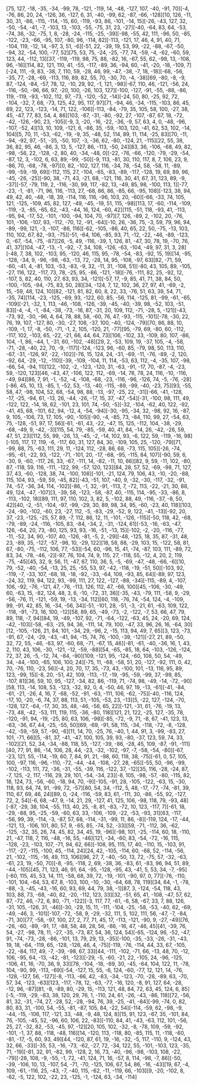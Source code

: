 [75, 127, -18, -35, -34, -99, 78, -121, -119, 14, -48, -127, 107, -40, -91, 70][-4, -76, 86, 20, 24, -126, 36, -127, 6, 31, -40, -99, 62, -87, -66, -128][10, 126, -11, 30, 31, -86, -115, -114, -15, 60, -119, -93, 86, -101, -14, 15][-26, -43, 127, 32, -50, -54, -41, -7, -103, 13, -103, -55, -75, 31, 23, -27][-40, -64, 83, 64, -53, -74, 36, -32, -75, 1, 8, -28, -24, -115, -25, -39][-98, -55, 42, 111, -96, 50, -85, -122, -23, -66, -95, 107, -80, 96, -114, 82][-113, -121, 17, 46, 4, 91, 40, 71, -104, 119, -12, 14, -97, 3, 51, -6][-51, 22, -39, 19, 53, 99, -22, -88, -67, -50, -94, 32, -54, 100, -77, 52][75, 53, 75, -24, -25, -77, 74, -59, -4, -62, -60, 59, 123, 44, -112, 13][37, -119, -119, 98, 75, 88, -82, 16, -67, 55, 62, -98, 13, -108, 96, -16][114, 82, 121, 110, 41, -55, -117, -89, 36, -94, 60, -41, -20, -18, -109, 7][-24, 111, -9, 83, -38, 7, 110, 59, -28, 46, 99, -47, -38, -7, 18, -18][-68, -56, -35, 77, -28, -69, -113, 116, 89, 82, 55, 70, -30, 70, -4, -38][69, -80, -8, -9, 87, -124, -84, -57, 78, 12, -10, 29, 92, -1, 121, -98][-67, 110, 46, -121, -56, 24, -116, -50, -96, 66, 97, -20, 100, -26, 103, 127][-100, -127, -91, -55, -88, -86, 119, -119, -93, -102, 112, 97, -73, -120, -52, -14][-24, 50, 80, -25, 92, 72, -104, -32, 7, 68, -73, 125, 42, 95, 117, 97][71, -94, 46, -34, -115, -103, 86, 45, 69, 22, 123, -123, -14, 71, 122, -106][-113, -84, -79, 35, 105, 58, 100, -27, 38, 45, -47, 77, 83, 54, 4, 86][103, -87, -31, -80, -92, 27, -107, -87, 67, 18, -72, -42, -126, -90, 23, -105][-9, 3, -20, -16, -22, -36, -9, 57, 63, 4, 0, -48, -96, -107, -52, 4][13, 10, 109, -121, 6, -86, 35, -59, -103, 120, -41, 62, 53, 102, -14, 104][5, 70, 11, -53, -62, -19, -9, 35, -48, 52, 114, 89, 11, 114, -25, 83][70, -11, -94, -92, 97, -51, -35, -50, 107, -3, -36, 62, -80, -124, 21, -115][22, 55, 38, 36, 82, 95, 46, -86, 3, 13, 5, -127, 86, -113, -50, 24][83, 36, -106, -68, 49, 82, -98, -56, 22, -128, -2, 80, 40, -34, -48, 0][-22, -76, -66, -120, -79, -29, -54, -87, 12, 3, -102, 6, 63, 89, -99, -50][-9, 113, -81, 30, 110, 117, 8, 7, 106, 23, 9, -86, 70, -68, -78, -97][0, 82, -102, 127, 116, -34, 78, -54, 58, -58, 11, -89, -99, -59, -19, 69][-112, 115, 27, -104, -65, -83, -89, -117, -128, 19, 69, 89, 96, -45, -26, -25][-90, 38, -71, 43, -21, 68, -121, 116, 30, 41, 67, 31, 123, 89, -9, -37][-57, -79, 119, 2, -116, -30, 99, 117, -82, 13, -49, 85, 98, -100, 113, 1][-77, -23, -1, -81, -71, 96, 116, -113, 27, -68, 86, 86, -85, 66, -95, 108][-123, 38, 94, 49, 42, 40, -48, -18, 39, -114, 116, 116, -96, 103, 20, -60][-66, -33, 74, 105, 121, -125, -109, 45, 82, 127, -49, -45, -19, 51, 115, -98][113, 17, -60, -114, -109, -119, -3, -85, -65, 62, -43, -44, 16, 124, -60, 42][115, -51, 118, -93, 41, -113, -95, 94, -17, 52, -101, -100, -94, 104, 70, -97][7, 126, -89, 2, -102, 20, -76, 101, -106, -107, 93, -112, -70, 12, -91, -64][-10, 26, -36, 75, -3, 59, 79, 96, 94, -89, -99, 121, -3, -107, -86, 116][-62, -105, -86, 40, 65, 22, 50, -75, -13, 103, 110, 102, 67, 82, -93, -75][-51, -64, 106, -85, 93, 71, -12, -22, -46, -89, -123, 0, -67, -54, -75, -87][26, -5, 49, -116, -39, 1, 126, 81, -47, 30, 78, 19, -70, 76, 41, 37][104, -47, -13, -1, -92, -7, 34, 108, -126, -63, -104, -49, 97, 31, 3, 28][-48, 7, 38, 102, -103, 95, -120, 46, 115, 95, -78, -54, -83, -92, 15, 19][14, -95, -128, -34, 9, -96, -98, -63, -13, 72, -28, 14, 95, -108, -97, 63][82, -71, 59, -60, -41, 4, -81, 103, -53, -83, -9, 32, -11, 31, -108, 51][-80, 43, 105, 89, -105, -27, 116, 122, -117, 73, 78, -25, 95, -86, -121, -18][-76, -111, 82, 25, -92, 12, -107, 5, 82, 40, 110, 27, 63, 93, 34, -121][-57, 17, -9, 85, 41, 71, 38, 84, 50, -100, -105, -94, -75, 83, 50, 28][34, -124, 7, 12, 102, 36, 27, 97, 41, -69, -2, 15, -59, 48, 124, 10][82, -121, 81, 82, 60, 8, 22, 33, -76, 51, 63, 39, 54, 71, -35, 74][114, -23, -125, -69, 93, -122, 60, 85, -56, 114, -125, 81, -99, -61, -65, -109][-21, -32, 1, 113, -46, -108, -126, -39, -45, -40, -39, 98, -52, 103, -51, 83][-4, -4, -1, -84, -38, -73, -16, 87, -31, 20, 109, 112, -71, -28, 5, -121][-43, -73, 92, -30, -96, 4, 64, 78, 88, 58, -60, 76, 47, -93, -115, -101][-78, -30, 22, 76, 19, 107, -127, 80, -30, -27, 108, -37, 100, -40, -124, -79][70, 86, 88, 10, -109, -1, 17, -8, -50, -71, -1, 2, 105, -120, 21, -77][95, -79, 69, -80, 60, -112, -117, 102, -103, 65, -22, -21, 66, 44, 64, 73][106, -102, 33, -109, 80, 107, -86, 104, -1, 86, -44, 1, -31, 60, -102, -48][29, 2, -53, 109, 19, -37, 105, -4, -58, -71, -28, -40, 22, 70, -9, -117][-124, -123, 96, -60, 85, -79, 98, 50, 113, 110, -67, -31, -126, 97, -22, -102][-76, 15, 124, 24, -31, -69, -11, -76, -89, -2, 120, -92, 64, -29, -12, -110][-39, -109, -104, 11, 114, -53, 63, 112, -4, -35, 107, -98, -66, 54, -94, 11][122, -102, -2, -123, -120, 31, -63, -91, -17, 70, -87, -4, -23, 59, -120, 123][46, -43, 47, -106, 122, 112, -69, -14, 78, 78, 24, 116, -10, -116, -49, 94][86, 7, 91, -1, -52, -4, -108, -68, -23, -116, -96, -126, 74, -5, -76, -28][-86, 45, 10, 13, -85, 1, -52, 53, -13, -40, -115, -89, -99, -40, -23, 75][93, -55, 58, 47, -98, 104, 52, 68, -54, 98, 88, -13, -97, -25, 22, -31][-66, -41, -128, -17, -25, -94, 61, -13, 26, -44, -26, -17, 15, 37, -47, -54][-31, -100, 98, 111, 49, -122, 122, -14, 18, 62, -101, 23, 101, 74, -50, -5][-32, -104, -62, 40, 122, -92, -41, 45, 68, -101, 62, 94, -12, 4, -54, -94][-30, -95, -34, 32, -98, 92, 16, -87, 9, 105, -106, 73, 17, 105, -90, -105][-90, -4, -85, 73, -84, 110, 99, 27, -54, 63, 75, -128, -51, 97, 17, 56][-61, -61, 43, -22, -47, 15, 125, -112, 104, -38, -29, -68, -49, 9, -42, -3][115, 54, 79, -85, -59, 40, 41, 84, -14, 26, -42, -26, 59, 47, 51, 23][112, 55, 99, -26, 13, -45, -2, -14, 102, 93, -6, 122, 59, -119, -16, 98][-105, 117, 17, 119, -6, -117, 60, 31, 127, 84, 30, -109, 105, 25, -120, -79][71, -99, 88, 75, -63, 111, 29, 11, -124, 112, -28, 86, 68, -73, 115, 105][-26, -74, -95, -61, -22, 93, -122, -71, -101, 20, -17, -68, -95, -115, 84, 107][-90, 59, 6, -30, 9, -60, -117, 26, 33, -67, -111, 14, -82, -11, 10, 66][82, 9, 59, -11, 102, -80, 87, -118, 59, 116, -111, -122, 99, -57, 120, 123][84, 28, 57, 52, -69, -98, 71, 127, 37, 43, -60, -128, 38, 74, -100, 108][-101, -21, 124, 79, 106, 43, -10, -20, -88, 115, 104, 93, -59, 59, -45, 82][-43, -51, 107, -40, 9, -32, -30, -117, -32, -91, 74, -57, -36, 34, 114, -102][-86, -1, 32, -91, -113, 7, -72, 113, -22, -21, 30, 88, 49, 124, -47, -107][3, -39, 58, -123, -58, -87, 40, -115, 114, -95, -33, -86, 8, -113, -102, 18][89, 111, 97, 110, 102, 3, 82, 5, -102, 88, 49, -116, -37, -8, 50, 42][40, -2, -51, -104, -97, -99, -29, 30, 89, 98, 34, 95, -60, -23, 40, 118][103, -24, -90, -102, -60, 23, -27, 112, -5, -83, -29, -52, 9, 122, -41, -13][-92, 20, 37, -23, -125, -25, 57, 89, -7, 112, 86, 12, 11, -101, -126, -115][-50, 118, 42, -68, -79, -89, -24, -116, -105, 83, -84, -34, 2, -31, -124, 61][-53, -16, -63, -47, 126, -64, 20, 73, -80, 125, 93, 93, -16, -51, -13, 15][-102, -2, -20, -116, -77, -11, -52, 34, 90, -107, 40, -126, -81, -5, 2, -29][-48, -125, 18, 35, 87, -31, 48, 23, -89, 35, -127, -57, -98, 10, -29, 122][18, 58, 88, -29, 103, 15, -122, 58, 81, 67, -80, -75, -112, 106, 77, -53][-54, 60, -96, 15, 41, -74, -87, 103, 111, -89, 72, 83, 34, -78, -46, -2][-97, 76, 104, 74, 9, 115, 27, -118, 55, -12, 4, 20, 2, 119, -75, -45][45, 32, 9, 56, 11, -47, 67, 110, 36, 5, -5, -69, -47, -48, -66, -6][10, 79, -52, -40, -54, -13, 25, 25, -55, 53, 97, -42, -118, -19, -51, 50][-103, 92, -119, -7, -33, 107, -68, 18, -18, -92, -33, -64, 109, -93, 85, 64][-89, 97, 123, -24, 32, 119, 94, 122, 93, -99, 111, 27, 122, -127, -88, -34][-115, -89, 4, -107, 106, -92, -76, -121, 47, -76, -113, 126, 112, 47, -66, 100][45, -106, -30, -49, 60, -63, 15, -82, 124, 48, 3, 6, -10, -72, 31, 36][-35, -43, -79, 111, -58, 9, -29, -56, -76, 11, -121, -59, 19, -13, -34, 112][60, 118, -76, 74, -54, 124, -4, -109, 99, -91, 42, 85, 16, -34, -56, 34][-51, -101, 28, -51, -3, -21, 61, -63, 109, 122, -118, -91, -73, 16, 100, -12][58, 89, 65, -49, -73, -2, -122, -7, 53, 66, 47, 79, 89, 118, -7, 94][84, 19, -49, -107, 92, -71, -64, -122, -63, 45, 24, -20, 69, 124, -42, -103][-58, -63, -25, 94, 36, -111, 14, 79, 100, -47, 33, 96, 26, 16, -64, 30][12, -105, -126, 21, 84, 101, -34, 29, -96, 2, -15, 113, 94, 49, 7, 65][3, 123, -73, -91, 67, -24, -29, -43, -41, 94, -15, 74, 76, -100, -39, -121][-27, 21, 89, -50, 32, 72, 55, -46, -63, 97, -60, 68, -71, -67, 15, 46][-81, -61, -40, -36, 16, 1, 43, 2, 110, 43, 106, -30, -121, -12, -59, -88][54, -65, -85, 18, 64, -103, -126, -124, 72, 37, 26, -5, -12, 74, -84, -90][109, -121, 95, -124, -60, 108, 50, 54, -49, 34, -44, -100, -65, 106, 100, 24][-75, 11, -68, -58, 51, 20, -127, -92, 111, 0, 42, 70, -76, 110, -23, 56][-4, 20, 70, 17, 35, -73, 43, -100, 101, -13, 116, 95, 89, 123, -99, 15][-8, 20, -51, 42, 109, -113, -17, -19, -95, -59, -99, 37, -99, 85, -107, 81][36, 59, 10, 95, -127, -34, 82, 86, -119, 71, -74, 98, -49, -14, -72, -90][58, 113, -14, 108, 53, -123, -32, 92, 0, 4, -50, 46, 97, 19, -13, -61][-41, -84, -61, -21, -26, 4, 16, 7, -68, -52, -91, -63, -111, 106, -62, -75][-40, -116, 124, -17, 10, -20, -6, 74, 37, 88, 113, 51, -105, -53, 23, -13][5, -22, 127, -124, -70, -128, 127, -64, -17, 30, 35, 48, -46, -56, 65, 22][-121, -31, 61, -76, -19, 13, -73, 48, -42, -53, 111, 119, 115, -36, -80, 118][121, 21, 122, -25, 127, -35, 78, -120, -91, 94, -19, -25, 80, 63, 106, -98][-85, -72, -9, 71, -8, 67, -41, 123, 13, -63, -36, 67, 44, -25, -55, 50][69, -69, -91, 58, 115, -34, -118, -72, -8, -128, -42, -59, -59, 57, -90, -6][11, 14, 70, -25, 76, -40, 1, 44, 91, 3, -99, -83, 27, 101, -71, 66][5, -81, 37, -41, -47, 100, 105, 39, 93, -80, -37, 123, 59, 74, 33, -102][21, 52, 34, -34, -88, 118, 55, -127, -39, -86, -28, 45, 109, -87, -91, -111][40, 77, 91, 86, -14, 106, 28, 44, -23, -32, -102, -97, -7, -58, -54, -80][-67, -23, 121, 55, -114, -19, 60, 7, 84, 91, 21, -98, 60, 118, 38, -75][-61, 0, 57, 105, 100, -97, 116, -96, -110, -72, -44, -44, -108, -27, 28, -65][-55, 50, -96, -99, -102, -113, 111, 72, -36, -31, -55, -39, 116, -122, 37, -12][35, 116, -28, -24, 87, -7, 125, -2, 117, -116, 29, 29, 101, -54, -34, 23][-8, 105, -98, -57, -80, -115, 82, 18, 124, 73, -56, -60, -18, 94, 70, -9][-105, -91, 28, -105, -122, -63, 15, -30, 118, 93, 64, 74, 91, -99, 72, -57][80, 54, 34, -112, 5, 48, -17, -77, -74, -81, 39, 110, 67, 69, 46, 24][89, 0, -24, -116, -59, 83, 61, -111, 30, -86, -55, 92, -127, 72, 2, 54][-6, 68, -47, 9, -14, 21, 29, -127, 41, 125, 106, -98, 118, 79, -93, 48][-87, -29, 38, 104, -55, 113, 40, 25, -8, 81, -83, -72, 10, 123, -117, 7][-61, 18, -29, -88, 95, -25, -59, -60, 63, 33, -106, -109, -22, -53, -93, 31][63, -117, -56, 99, 39, -114, -3, -87, 57, 68, -114, -31, -99, 11, 86, -8][-119, 124, -17, -44, -121, 13, -106, 101, 80, 57, 9, -65, 85, -74, 52, -33][59, -71, -112, 36, -62, -125, -32, 35, 26, 74, 45, 82, 34, 45, 19, -96][-98, 101, -25, -114, 60, 18, -110, 21, -47, 118, 7, 116, -48, -16, 55, -46][121, -34, -60, 83, -54, -72, -16, 115, -128, -23, -103, 107, -71, 94, 62, 66][-108, 95, 115, 17, 40, -110, 15, -103, 91, -117, -27, -115, -100, 45, -114, 24][24, 42, -105, -114, 60, -68, 52, -114, -56, 21, -102, -115, -16, 49, 113, 106][96, 27, 7, -40, -50, 13, 72, -75, 57, -32, -63, -61, 23, 19, -50, 70][-8, -95, -118, 2, 69, -38, 36, -83, 61, -83, 96, 94, 51, 89, -44, -105][45, 71, 123, 46, 91, 64, -95, -128, -95, 43, -41, 5, 53, 34, -7, -95][-60, 115, 45, 53, 14, 111, -58, 68, 39, 72, -19, -101, -90, 97, 0, 77][-76, -110, -101, 104, -64, 53, 67, 8, -103, 100, -10, -30, -64, 68, 78, 119][34, 64, -1, -78, -88, -3, -45, -43, -16, 60, 93, 69, 44, 79, 38, -1][87, 3, -124, -54, 118, 43, 103, 88, 73, -68, -40, 82, -20, -112, 123, 33][32, -51, 65, 41, -108, -47, 57, 62, 87, -72, 46, -72, 6, 80, -71, -122][-3, 117, 77, -61, -6, 58, -67, 33, 7, 88, 126, -31, 105, -126, 31, -46][-30, -29, 15, 11, -111, -104, -25, -58, -53, -40, 62, -69, -49, -46, 3, -101][-107, -72, -58, 9, -29, -32, 111, 5, 102, 111, 56, -47, -7, -84, -71, 30][77, -58, -97, 100, 27, 2, 77, 71, 45, 17, -113, -121, -90, 9, -27, -49][76, -26, -60, -89, -91, 17, -88, 58, 48, 28, 56, -86, -16, 47, -46, 45][41, -39, 76, 54, -27, -98, 78, 11, -27, -35, -73, 87, 54, 36, 124, 54][-65, -124, 96, -52, -47, 91, -74, -73, -28, -86, -101, 13, 79, 29, 13, -35][-100, -35, -33, -26, -31, -43, 19, 18, -64, -119, 65, -128, -126, 46, 4, -75][-119, -76, -114, 44, 33, 67, -105, -22, -84, 117, 49, -7, -39, -98, 67, 33][44, -111, -102, -71, 66, -13, 48, 70, -12, 106, -95, 64, -13, -42, -81, -123][-29, -5, -60, -21, 22, -105, 24, -96, -125, -106, 41, 16, -70, 36, 9, 33][78, -104, -18, -69, 30, -45, -64, 104, 122, 11, -78, 104, -90, 99, -113, -69][-54, -127, 15, 55, -6, 124, -60, -77, 12, 121, 14, -76, -128, -127, 56, -127][-8, -113, -66, 42, -83, -34, -123, -70, -28, -89, 63, -70, 57, 34, -123, -63][123, -117, -78, 12, -63, -77, -16, 120, -8, 91, 127, 64, -28, -12, 96, -87][81, -8, -89, 80, -29, 15, -113, 121, 48, 84, 72, 63, 45, 124, 6, 85][-5, -119, -29, -83, 38, 120, 29, 76, 1, -110, 24, 61, -26, -43, -86, 118][72, -56, 81, 32, -31, -74, 27, -28, 52, -28, -94, 76, 39, -25, -41, -84][-99, -74, 0, 82, 80, 83, 31, -100, 54, -55, -81, -87, 105, 84, -22, 54][-114, -59, 62, -98, -9, -44, -15, -106, 117, -121, 33, -48, -9, 48, 124, 8][15, 91, 123, -67, 35, -101, 84, 76, -105, -45, 52, -96, 60, 106, 22, -83][-110, 84, 41, -43, -63, 112, 101, -56, 25, 27, -32, 82, -53, -45, 97, -12][20, 105, 102, -32, -8, -78, 109, -59, -92, -101, -1, 37, 88, -118, -48, 116][14, -120, 113, -118, 80, -85, 115, 11, -118, -60, -81, -17, -5, 60, 93, 49][44, -120, 87, 61, 19, -16, -32, -5, 117, -110, 9, -124, 43, 32, 66, -33][-35, 53, -16, -73, -62, -27, 72, -34, 122, 55, -101, -103, 123, -35, 71, -19][-81, 32, 91, -82, 99, -128, 2, 16, 73, -40, -96, -98, -103, 108, -22, -79][-28, 108, -9, -55, -1, 72, -41, 124, 71, 16, -57, 8, 114, -98, -7, 86][-50, -39, -106, 10, 13, -107, 54, -71, -70, -125, 106, 67, 54, 86, -16, -43][19, 67, -4, 109, -61, -116, 25, -43, -7, -40, 115, -62, -11, -119, 66, -103][9, -20, -102, 8, -62, -5, 122, 102, -22, 23, -125, -1, -124, 63, -34, -114]